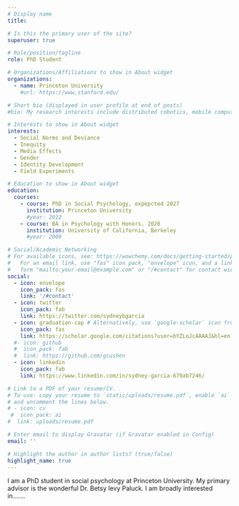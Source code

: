 ```yaml
---
# Display name
title: 

# Is this the primary user of the site?
superuser: true

# Role/position/tagline
role: PhD Student

# Organizations/Affiliations to show in About widget
organizations:
  - name: Princeton University
    #url: https://www.stanford.edu/

# Short bio (displayed in user profile at end of posts)
#bio: My research interests include distributed robotics, mobile computing and programmable matter.

# Interests to show in About widget
interests:
  - Social Norms and Deviance
  - Inequity
  - Media Effects
  - Gender
  - Identity Development
  - Field Experiments

# Education to show in About widget
education:
  courses:
    - course: PhD in Social Psychology, expepcted 2027
      institution: Princeton University
      #year: 2012
    - course: BA in Psychology with Honors, 2020
      institution: University of California, Berkeley
      #year: 2009

# Social/Academic Networking
# For available icons, see: https://wowchemy.com/docs/getting-started/page-builder/#icons
#   For an email link, use "fas" icon pack, "envelope" icon, and a link in the
#   form "mailto:your-email@example.com" or "/#contact" for contact widget.
social:
  - icon: envelope
    icon_pack: fas
    link: '/#contact'
  - icon: twitter
    icon_pack: fab
    link: https://twitter.com/sydneybgarcia
  - icon: graduation-cap # Alternatively, use `google-scholar` icon from `ai` icon pack
    icon_pack: fas
    link: https://scholar.google.com/citations?user=bYZLoJcAAAAJ&hl=en
  #- icon: github
  #  icon_pack: fab
  #  link: https://github.com/gcushen
  - icon: linkedin
    icon_pack: fab
    link: https://www.linkedin.com/in/sydney-garcia-679ab7246/

# Link to a PDF of your resume/CV.
# To use: copy your resume to `static/uploads/resume.pdf`, enable `ai` icons in `params.toml`,
# and uncomment the lines below.
# - icon: cv
 #  icon_pack: ai
#  link: uploads/resume.pdf

# Enter email to display Gravatar (if Gravatar enabled in Config)
email: ''

# Highlight the author in author lists? (true/false)
highlight_name: true
---
```


I am a PhD student in social psychology at Princeton University. My primary advisor is the wonderful Dr. Betsy levy Paluck. I am broadly interested in.......
